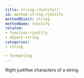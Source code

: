 ```yaml
---
title: string.rJustify()
id: method-string-rjustify
methodObject: string
methodName: rJustify
related:
- function-rjustify
- object-string
categories:
- string

- formatting
---
```


Right justifies characters of a string.